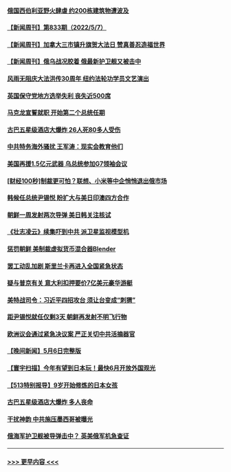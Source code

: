 #### [俄国西伯利亚野火肆虐 约200栋建筑物遭波及](../pages/prog202/a103420899.md?t=05081451) 
#### [【新闻周刊】第833期（2022/5/7）](../pages/prog202/a103420779.md?t=05081451) 
#### [【新闻周刊】加拿大三市镇升旗贺大法日 赞真善忍造福世界](../pages/prog202/a103420803.md?t=05081451) 
#### [【新闻周刊】俄乌战况胶着 俄最新护卫舰又被击中](../pages/prog202/a103420805.md?t=05081451) 
#### [风雨无阻庆大法洪传30周年 纽约法轮功学员文艺演出](../pages/prog202/a103420712.md?t=05081451) 
#### [英国保守党地方选举失利 丧失近500席](../pages/prog202/a103420499.md?t=05081451) 
#### [马克龙宣誓就职 开始第二个总统任期](../pages/prog202/a103420693.md?t=05081451) 
#### [古巴五星级酒店大爆炸 26人死80多人受伤](../pages/prog202/a103420682.md?t=05081451) 
#### [中共特务海外骚扰 王军涛：现实会教育他们](../pages/prog202/a103420582.md?t=05081451) 
#### [美国再援1.5亿元武器 乌总统参加G7领袖会议](../pages/prog202/a103420491.md?t=05081451) 
#### [[财经100秒]制裁更可怕？联想、小米等中企悄悄退出俄市场](../pages/prog202/a103420479.md?t=05081451) 
#### [韩候任总统尹锡悦 盼扩大与美日印澳四方合作](../pages/prog202/a103420489.md?t=05081451) 
#### [朝鲜一周发射两次导弹 美日韩关注核试](../pages/prog202/a103420477.md?t=05081451) 
#### [《壮志凌云》续集吓到中共 派卫星监视模型机](../pages/prog202/a103420297.md?t=05081451) 
#### [惩罚朝鲜 美制裁虚拟货币混合器Blender](../pages/prog202/a103420304.md?t=05081451) 
#### [罢工动乱加剧 斯里兰卡再进入全国紧急状态](../pages/prog202/a103420267.md?t=05081451) 
#### [疑与普京有关 意大利扣押要价7亿美元豪华游艇](../pages/prog202/a103420248.md?t=05081451) 
#### [美特战司令：习近平四招攻台 须让台变成“刺猬”](../pages/prog202/a103420257.md?t=05081451) 
#### [距尹锡悦就任仅剩3天 朝鲜再发射不明飞行物](../pages/prog202/a103420199.md?t=05081451) 
#### [欧洲议会通过紧急决议案 严正关切中共活摘器官](../pages/prog202/a103420136.md?t=05081451) 
#### [【晚间新闻】5月6日完整版](../pages/prog202/a103420058.md?t=05081451) 
#### [【寰宇扫描】今年有望到日本玩！最快6月开放外国观光](../pages/prog202/a103419776.md?t=05081451) 
#### [【513特别报导】9岁开始修炼的日本女孩](../pages/prog202/a103419521.md?t=05081451) 
#### [古巴五星级酒店大爆炸 多人丧命](../pages/prog202/a103419812.md?t=05081451) 
#### [干扰神韵 中共施压墨西哥被曝光](../pages/prog202/a103419884.md?t=05081451) 
#### [俄海军护卫舰被导弹击中？ 英美俄军机急查证](../pages/prog202/a103419855.md?t=05081451) 

----
#### [ >>> 更早内容 <<< ](../indexes/prog202-earlier.md)
